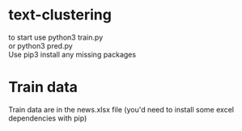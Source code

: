 # text-clustering
to start use python3 train.py<br>
or python3 pred.py<br>
Use pip3 install any missing packages<br>

# Train data

Train data are in the news.xlsx file (you'd need to install some excel dependencies with pip)

